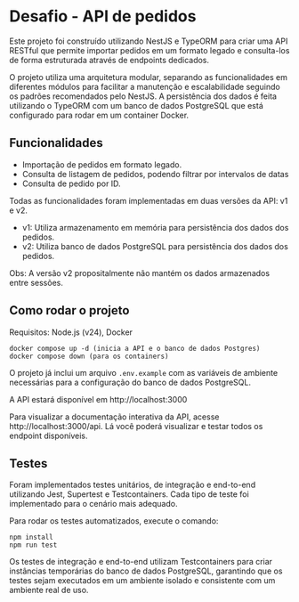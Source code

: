 # Desafio - API de pedidos

Este projeto foi construído utilizando NestJS e TypeORM para criar uma API RESTful que permite importar pedidos em um formato legado e consulta-los de forma estruturada através de endpoints dedicados.

O projeto utiliza uma arquitetura modular, separando as funcionalidades em diferentes módulos para facilitar a manutenção e escalabilidade seguindo os padrões recomendados pelo NestJS. A persistência dos dados é feita utilizando o TypeORM com um banco de dados PostgreSQL que está configurado para rodar em um container Docker. 

## Funcionalidades

- Importação de pedidos em formato legado.
- Consulta de listagem de pedidos, podendo filtrar por intervalos de datas
- Consulta de pedido por ID.

Todas as funcionalidades foram implementadas em duas versões da API: v1 e v2.

 - v1: Utiliza armazenamento em memória para persistência dos dados dos pedidos.
 - v2: Utiliza banco de dados PostgreSQL para persistência dos dados dos pedidos.

Obs: A versão v2 propositalmente não mantém os dados armazenados entre sessões.

## Como rodar o projeto

Requisitos: Node.js (v24), Docker

```
docker compose up -d (inicia a API e o banco de dados Postgres)
docker compose down (para os containers)
```

O projeto já inclui um arquivo `.env.example` com as variáveis de ambiente necessárias para a configuração do banco de dados PostgreSQL.

A API estará disponível em http://localhost:3000

Para visualizar a documentação interativa da API, acesse http://localhost:3000/api. Lá você poderá visualizar e testar todos os endpoint disponíveis.

## Testes

Foram implementados testes unitários, de integração e end-to-end utilizando Jest, Supertest e Testcontainers. Cada tipo de teste foi implementado para o cenário mais adequado.

Para rodar os testes automatizados, execute o comando:

```
npm install
npm run test
```

Os testes de integração e end-to-end utilizam Testcontainers para criar instâncias temporárias do banco de dados PostgreSQL, garantindo que os testes sejam executados em um ambiente isolado e consistente com um ambiente real de uso.